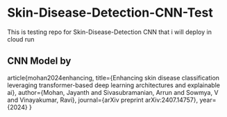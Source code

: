 # Skin-Disease-Detection-CNN-Test
This is testing repo for Skin-Disease-Detection CNN that i will deploy in cloud run


## CNN Model by
article{mohan2024enhancing,
  title={Enhancing skin disease classification leveraging transformer-based deep learning architectures and explainable ai},
  author={Mohan, Jayanth and Sivasubramanian, Arrun and Sowmya, V and Vinayakumar, Ravi},
  journal={arXiv preprint arXiv:2407.14757},
  year={2024}
}
